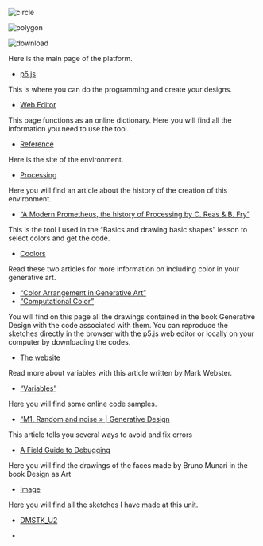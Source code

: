 
![circle](https://github.com/Walkerrh/Intro-to-Creative-Coding-Create-Graphic-Objects/assets/57651882/57965ab2-1884-44b7-8d0d-ee4016c9e421)

![polygon](https://github.com/Walkerrh/Intro-to-Creative-Coding-Create-Graphic-Objects/assets/57651882/33712bf7-ef12-49de-9967-d53ec7a95787)

![download](https://github.com/Walkerrh/Intro-to-Creative-Coding-Create-Graphic-Objects/assets/57651882/7855eb4a-ef56-419a-a82f-75955dabf5f8)


Here is the main page of the platform.
* [p5.js](https://p5js.org/)

This is where you can do the programming and create your designs.
* [Web Editor](https://editor.p5js.org/)
  
This page functions as an online dictionary. Here you will find all the information you need to use the tool.
* [Reference](https://p5js.org/reference/)
  
Here is the site of the environment.
* [Processing](https://processing.org/)
  
Here you will find an article about the history of the creation of this environment.
* [“A Modern Prometheus, the history of Processing by C. Reas & B. Fry”](https://medium.com/processing-foundation/a-modern-prometheus-59aed94abe85)
  
This is the tool I used in the “Basics and drawing basic shapes” lesson to select colors and get the code.
* [Coolors](https://coolors.co/)
  
Read these two articles for more information on including color in your generative art.
* [“Color Arrangement in Generative Art”](https://tylerxhobbs.com/essays/2021/color-arrangement-in-generative-art)
* [“Computational Color”](http://printingcode.runemadsen.com/lecture-color/)

You will find on this page all the drawings contained in the book Generative Design with the code associated with them. You can reproduce the sketches directly in the browser with the p5.js web editor or locally on your computer by downloading the codes.
* [The website](http://www.generative-gestaltung.de/2/)

Read more about variables with this article written by Mark Webster.
* [“Variables”](https://designingprograms.bitbucket.io/pages/04_variables.html)

Here you will find some online code samples.
* [“M1. Random and noise » | Generative Design](http://www.generative-gestaltung.de/2/)

This article tells you several ways to avoid and fix errors
* [A Field Guide to Debugging](https://p5js.org/learn/debugging.html)

Here you will find the drawings of the faces made by Bruno Munari in the book Design as Art 
* [Image](https://stream.studieau.co/post/57582069103/design-is-fine-bruno-munari-faces-from-his)

Here you will find all the sketches I have made at this unit.
* [DMSTK_U2](https://editor.p5js.org/domestika_julien/collections/JCPrqQSle)

* []()
